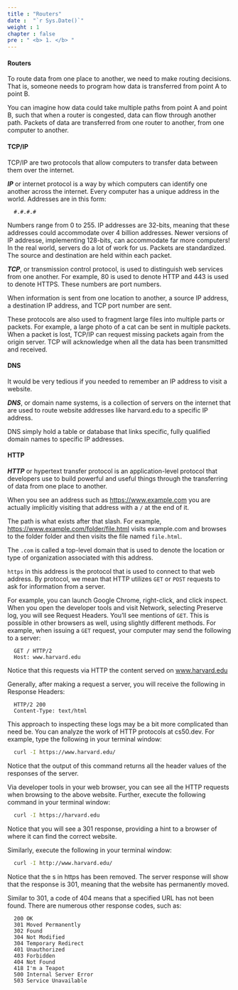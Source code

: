 ```yaml
---
title : "Routers"
date :  "`r Sys.Date()`" 
weight : 1 
chapter : false
pre : " <b> 1. </b> "
---
```

#### Routers
To route data from one place to another, we need to make routing decisions. That is, someone needs to program how data is transferred from point A to point B.

You can imagine how data could take multiple paths from point A and point B, such that when a router is congested, data can flow through another path. Packets of data are transferred from one router to another, from one computer to another.

#### TCP/IP
TCP/IP are two protocols that allow computers to transfer data between them over the internet.

***IP*** or internet protocol is a way by which computers can identify one another across the internet. Every computer has a unique address in the world. Addresses are in this form:
```
  #.#.#.#
```
Numbers range from 0 to 255. IP addresses are 32-bits, meaning that these addresses could accommodate over 4 billion addresses. Newer versions of IP addresse, implementing 128-bits, can accommodate far more computers!
In the real world, servers do a lot of work for us.
Packets are standardized. The source and destination are held within each packet.

***TCP***, or transmission control protocol, is used to distinguish web services from one another. For example, 80 is used to denote HTTP and 443 is used to denote HTTPS. These numbers are port numbers.

When information is sent from one location to another, a source IP address, a destination IP address, and TCP port number are sent.

These protocols are also used to fragment large files into multiple parts or packets. For example, a large photo of a cat can be sent in multiple packets. When a packet is lost, TCP/IP can request missing packets again from the origin server.
TCP will acknowledge when all the data has been transmitted and received.

#### DNS
It would be very tedious if you needed to remember an IP address to visit a website.

***DNS***, or domain name systems, is a collection of servers on the internet that are used to route website addresses like harvard.edu to a specific IP address.

DNS simply hold a table or database that links specific, fully qualified domain names to specific IP addresses.

#### HTTP
***HTTP*** or hypertext transfer protocol is an application-level protocol that developers use to build powerful and useful things through the transferring of data from one place to another.

When you see an address such as https://www.example.com you are actually implicitly visiting that address with a `/` at the end of it.

The path is what exists after that slash. For example, https://www.example.com/folder/file.html visits example.com and browses to the folder folder and then visits the file named `file.html`.

The `.com` is called a top-level domain that is used to denote the location or type of organization associated with this address.

`https` in this address is the protocol that is used to connect to that web address. By protocol, we mean that HTTP utilizes `GET` or `POST` requests to ask for information from a server. 

For example, you can launch Google Chrome, right-click, and click inspect. When you open the developer tools and visit Network, selecting Preserve log, you will see Request Headers. You’ll see mentions of `GET`. This is possible in other browsers as well, using slightly different methods.
For example, when issuing a `GET` request, your computer may send the following to a server:
```
  GET / HTTP/2
  Host: www.harvard.edu
```
Notice that this requests via HTTP the content served on www.harvard.edu

Generally, after making a request a server, you will receive the following in Response Headers:
```
  HTTP/2 200
  Content-Type: text/html
```
This approach to inspecting these logs may be a bit more complicated than need be. You can analyze the work of HTTP protocols at cs50.dev. For example, type the following in your terminal window:
```bash
  curl -I https://www.harvard.edu/
```
Notice that the output of this command returns all the header values of the responses of the server.

Via developer tools in your web browser, you can see all the HTTP requests when browsing to the above website.
Further, execute the following command in your terminal window:
```bash
  curl -I https://harvard.edu
```
Notice that you will see a 301 response, providing a hint to a browser of where it can find the correct website.

Similarly, execute the following in your terminal window:
```bash
  curl -I http://www.harvard.edu/
```
Notice that the s in https has been removed. The server response will show that the response is 301, meaning that the website has permanently moved.


Similar to 301, a code of 404 means that a specified URL has not been found. There are numerous other response codes, such as:
```
  200 OK
  301 Moved Permanently
  302 Found
  304 Not Modified
  304 Temporary Redirect
  401 Unauthorized
  403 Forbidden
  404 Not Found
  418 I'm a Teapot
  500 Internal Server Error
  503 Service Unavailable
```
